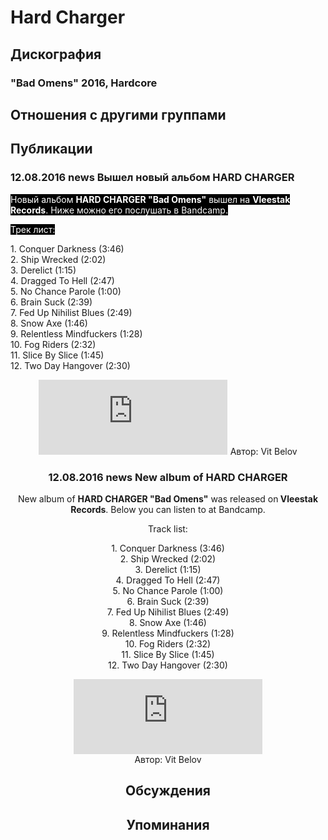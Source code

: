 # Hard Charger



## Дискография

### "Bad Omens" 2016, Hardcore




## Отношения с другими группами


## Публикации

### 12.08.2016 news Вышел новый альбом HARD CHARGER

<p><font color="#ffffff" style="background-color: rgb(0, 0, 0);">Новый альбом <strong>HARD CHARGER "Bad Omens"</strong> вышел на <strong>Vleestak Records</strong>. Ниже можно его послушать в Bandcamp.</font></p><p><font color="#ffffff" style="background-color: rgb(0, 0, 0);">Трек лист:</font></p><p>1. Conquer Darkness (3:46)<br>2. Ship Wrecked (2:02)<br>3. Derelict (1:15)<br>4. Dragged To Hell (2:47)<br>5. No Chance Parole (1:00)<br>6. Brain Suck (2:39)<br>7. Fed Up Nihilist Blues (2:49)<br>8. Snow Axe (1:46)<br>9. Relentless Mindfuckers (1:28)<br>10. Fog Riders (2:32)<br>11. Slice By Slice (1:45)<br>12. Two Day Hangover (2:30)</p><p><center><iframe style="border: 0; width: 60%; height: 120px;" src="http://bandcamp.com/EmbeddedPlayer/album=3837438219/size=large/bgcol=ffffff/linkcol=0687f5/tracklist=false/artwork=small/transparent=true/" seamless><a href="http://store.nolistrecords.com/album/bad-omens">Bad Omens by Hard Charger</a></iframe>
Автор: Vit Belov

### 12.08.2016 news New album of HARD CHARGER

<p>New album of <strong>HARD CHARGER "Bad Omens"</strong> was released on<strong> Vleestak Records</strong>. Below you can listen to at Bandcamp.</p><p>Track list:</p><p>1. Conquer Darkness (3:46)<br>2. Ship Wrecked (2:02)<br>3. Derelict (1:15)<br>4. Dragged To Hell (2:47)<br>5. No Chance Parole (1:00)<br>6. Brain Suck (2:39)<br>7. Fed Up Nihilist Blues (2:49)<br>8. Snow Axe (1:46)<br>9. Relentless Mindfuckers (1:28)<br>10. Fog Riders (2:32)<br>11. Slice By Slice (1:45)<br>12. Two Day Hangover (2:30)</p><p><center><iframe src="http://bandcamp.com/EmbeddedPlayer/album=3837438219/size=large/bgcol=ffffff/linkcol=0687f5/tracklist=false/artwork=small/transparent=true/" style="border: 0px currentColor; width: 60%; height: 120px;" seamless="">&amp;amp;amp;amp;amp;lt;a href="http://store.nolistrecords.com/album/bad-omens"&amp;amp;amp;amp;amp;gt;Bad Omens by Hard Charger&amp;amp;amp;amp;amp;lt;/a&amp;amp;amp;amp;amp;gt;</iframe></center>
Автор: Vit Belov


## Обсуждения


## Упоминания


